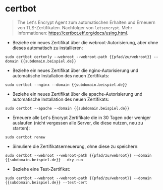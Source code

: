 # certbot

> The Let's Encrypt Agent zum automatischen Erhalten und Erneuern von TLS-Zertifikaten.
> Nachfolger von `letsencrypt`.
> Mehr Informationen: <https://certbot.eff.org/docs/using.html>.

- Beziehe ein neues Zertifikat über die webroot-Autorisierung, aber ohne dieses automatisch zu installieren:

`sudo certbot certonly --webroot --webroot-path {{pfad/zu/webroot}} --domain {{subdomain.beispiel.de}}`

- Beziehe ein neues Zertifikat über die nginx-Autorisierung und automatische Installation des neuen Zertifikats:

`sudo certbot --nginx --domain {{subdomain.beispiel.de}}`

- Beziehe ein neues Zertifikat über die apache-Autorisierung und automatische Installation des neuen Zertifikats:

`sudo certbot --apache --domain {{subdomain.beispiel.de}}`

- Erneuere alle Let's Encrypt Zertifikate die in 30 Tagen oder weniger auslaufen (nicht vergessen alle Server, die diese nutzen, neu zu starten):

`sudo certbot renew`

- Simuliere die Zertifikatserneuerung, ohne diese zu speichern:

`sudo certbot --webroot --webroot-path {{pfad/zu/webroot}} --domain {{subdomain.beispiel.de}} --dry-run`

- Beziehe eine Test-Zertifikat:

`sudo certbot --webroot --webroot-path {{pfad/zu/webroot}} --domain {{subdomain.beispiel.de}} --test-cert`

